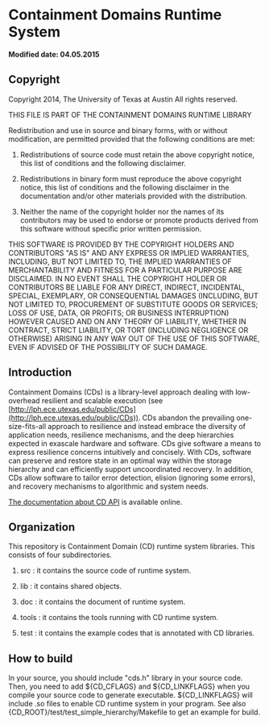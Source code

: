 # **Containment Domains Runtime System** #
**Modified date: 04.05.2015**

## **Copyright** ##
Copyright 2014, The University of Texas at Austin 
All rights reserved.

THIS FILE IS PART OF THE CONTAINMENT DOMAINS RUNTIME LIBRARY

Redistribution and use in source and binary forms, with or without
modification, are permitted provided that the following conditions are
met: 


1. Redistributions of source code must retain the above copyright
notice, this list of conditions and the following disclaimer. 


2. Redistributions in binary form must reproduce the above copyright
notice, this list of conditions and the following disclaimer in the
documentation and/or other materials provided with the distribution. 


3. Neither the name of the copyright holder nor the names of its
contributors may be used to endorse or promote products derived from
this software without specific prior written permission. 


THIS SOFTWARE IS PROVIDED BY THE COPYRIGHT HOLDERS AND CONTRIBUTORS
"AS IS" AND ANY EXPRESS OR IMPLIED WARRANTIES, INCLUDING, BUT NOT
LIMITED TO, THE IMPLIED WARRANTIES OF MERCHANTABILITY AND FITNESS
FOR A PARTICULAR PURPOSE ARE DISCLAIMED. IN NO EVENT SHALL THE
COPYRIGHT HOLDER OR CONTRIBUTORS BE LIABLE FOR ANY DIRECT, INDIRECT,
INCIDENTAL, SPECIAL, EXEMPLARY, OR CONSEQUENTIAL DAMAGES (INCLUDING,
BUT NOT LIMITED TO, PROCUREMENT OF SUBSTITUTE GOODS OR SERVICES;
LOSS OF USE, DATA, OR PROFITS; OR BUSINESS INTERRUPTION) HOWEVER
CAUSED AND ON ANY THEORY OF LIABILITY, WHETHER IN CONTRACT, STRICT
LIABILITY, OR TORT (INCLUDING NEGLIGENCE OR OTHERWISE) ARISING IN
ANY WAY OUT OF THE USE OF THIS SOFTWARE, EVEN IF ADVISED OF THE
POSSIBILITY OF SUCH DAMAGE.



## **Introduction** ##

Containment Domains (CDs) is a library-level approach dealing with low-overhead resilient and scalable execution (see [http://lph.ece.utexas.edu/public/CDs](http://lph.ece.utexas.edu/public/CDs)). CDs abandon the prevailing one-size-fits-all approach to resilience and instead embrace the diversity of application needs, resilience mechanisms, and the deep hierarchies expected in exascale hardware and software.  CDs give software a means to express resilience concerns intuitively and concisely.  With CDs, software can preserve and restore state in an optimal way within the storage hierarchy  and can efficiently support uncoordinated recovery.  In addition, CDs allow software to tailor error detection, elision (ignoring some errors), and recovery mechanisms to algorithmic and system needs.

[The documentation about CD API](http://lph.ece.utexas.edu/users/CDAPI/) is available online. 


## **Organization** ##

This repository is Containment Domain (CD) runtime system libraries. This consists of four subdirectories.

1. src : it contains the source code of runtime system.

2. lib : it contains shared objects.

3. doc : it contains the document of runtime system.

4. tools : it contains the tools running with CD runtime system.

5. test : it contains the example codes that is annotated with CD libraries.


## **How to build** ##
In your source, you should include "cds.h" library in your source code.
Then, you need to add ${CD_CFLAGS} and ${CD_LINKFLAGS} when you compile your source code to generate executable.
${CD_LINKFLAGS} will include .so files to enable CD runtime system in your program.
See also {CD_ROOT}/test/test_simple_hierarchy/Makefile to get an example for build.